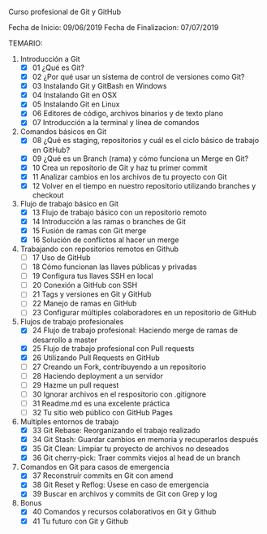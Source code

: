 Curso profesional de Git y GitHub

Fecha de Inicio: 09/06/2019
Fecha de Finalizacion: 07/07/2019

TEMARIO:
1. Introducción a Git
   - [x]	01	¿Qué es Git?
   - [x]	02	¿Por qué usar un sistema de control de versiones como Git?
   - [x]	03	Instalando Git y GitBash en Windows
   - [x]	04	Instalando Git en OSX
   - [x]	05	Instalando Git en Linux
   - [x]	06	Editores de código, archivos binarios y de texto plano
   - [x]	07	Introducción a la terminal y línea de comandos
2. Comandos básicos en Git
   - [x]	08	¿Qué es staging, repositorios y cuál es el ciclo básico de trabajo en GitHub?
   - [x]	09	¿Qué es un Branch (rama) y cómo funciona un Merge en Git?
   - [x]	10	Crea un repositorio de Git y haz tu primer commit
   - [x]	11	Analizar cambios en los archivos de tu proyecto con Git
   - [x]	12	Volver en el tiempo en nuestro repositorio utilizando branches y checkout
3. Flujo de trabajo básico en Git
   - [x]	13	Flujo de trabajo básico con un repositorio remoto
   - [x]	14	Introducción a las ramas o branches de Git
   - [x]	15	Fusión de ramas con Git merge
   - [x]	16	Solución de conflictos al hacer un merge
4. Trabajando con repositorios remotos en Github
   - [ ]	17	Uso de GitHub
   - [ ]	18	Cómo funcionan las llaves públicas y privadas
   - [ ]	19	Configura tus llaves SSH en local
   - [ ]	20	Conexión a GitHub con SSH
   - [ ]	21	Tags y versiones en Git y GitHub
   - [ ]	22	Manejo de ramas en GitHub
   - [ ]	23	Configurar múltiples colaboradores en un repositorio de GitHub
5. Flujos de trabajo profesionales
   - [x]	24	Flujo de trabajo profesional: Haciendo merge de ramas de desarrollo a master
   - [x]	25	Flujo de trabajo profesional con Pull requests
   - [x]	26	Utilizando Pull Requests en GitHub
   - [ ]	27	Creando un Fork, contribuyendo a un repositorio
   - [ ]	28	Haciendo deployment a un servidor
   - [ ]	29	Hazme un pull request
   - [ ]	30	Ignorar archivos en el respositorio con .gitignore
   - [ ]	31	Readme.md es una excelente práctica
   - [ ]	32	Tu sitio web público con GitHub Pages
6. Multiples entornos de trabajo
   - [x]	33	Git Rebase: Reorganizando el trabajo realizado
   - [x]	34	Git Stash: Guardar cambios en memoria y recuperarlos después
   - [x]	35	Git Clean: Limpiar tu proyecto de archivos no deseados
   - [x]	36	Git cherry-pick: Traer commits viejos al head de un branch
7. Comandos en Git para casos de emergencia
   - [x]	37	Reconstruír commits en Git con amend
   - [x]	38	Git Reset y Reflog: Úsese en caso de emergencia
   - [x]	39	Buscar en archivos y commits de Git con Grep y log
8. Bonus
   - [x]	40	Comandos y recursos colaborativos en Git y Github
   - [x]	41	Tu futuro con Git y Github
